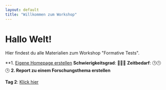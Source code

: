 ```yaml
---
layout: default
title: "Willkommen zum Workshop"
---
```


# Hallo Welt!
Hier findest du alle Materialien zum Workshop "Formative Tests".

**1. [Eigene Homepage erstellen](./1_Homepage_auf_Github_erstellen.md)  **Schwierigkeitsgrad**: 🤖🤖🤖 **Zeitbedarf**: 🕒🕒🕒
**2. Report zu einem Forschungsthema erstellen**

**Tag 2**: [Klick hier](./tag2.md)
